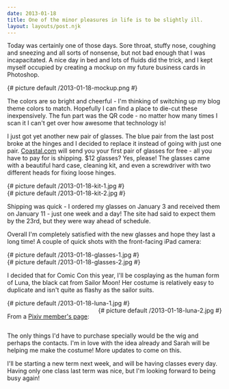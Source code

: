 ```yaml
---
date: 2013-01-18
title: One of the minor pleasures in life is to be slightly ill.
layout: layouts/post.njk
---
```


Today was certainly one of those days. Sore throat, stuffy nose, coughing and sneezing and all sorts of nonsense, but not bad enough that I was incapacitated. A nice day in bed and lots of fluids did the trick, and I kept myself occupied by creating a mockup on my future business cards in Photoshop.

<div class="photo">{# picture default /2013-01-18-mockup.png #}</div>

The colors are so bright and cheerful - I'm thinking of switching up my blog theme colors to match. Hopefully I can find a place to die-cut these inexpensively. The fun part was the QR code - no matter how many times I scan it I can't get over how awesome that technology is!

I just got yet another new pair of glasses. The blue pair from the last post broke at the hinges and I decided to replace it instead of going with just one pair. [Coastal.com](http://coastal.com) will send you your first pair of glasses for free - all you have to pay for is shipping. $12 glasses? Yes, please! The glasses came with a beautiful hard case, cleaning kit, and even a screwdriver with two different heads for fixing loose hinges.

<div class="row">
	<div class="medium-6 columns">
		{# picture default /2013-01-18-kit-1.jpg #}
	</div>
	<div class="medium-6 columns">
		{# picture default /2013-01-18-kit-2.jpg #}
	</div>
</div>

Shipping was quick - I ordered my glasses on January 3 and received them on January 11 - just one week and a day! The site had said to expect them by the 23rd, but they were way ahead of schedule.

Overall I'm completely satisfied with the new glasses and hope they last a long time! A couple of quick shots with the front-facing iPad camera:

<div class="row">
	<div class="medium-6 columns">
		{# picture default /2013-01-18-glasses-1.jpg #}
	</div>
	<div class="medium-6 columns">
		{# picture default /2013-01-18-glasses-2.jpg #}
	</div>
</div>

I decided that for Comic Con this year, I'll be cosplaying as the human form of Luna, the black cat from Sailor Moon! Her costume is relatively easy to duplicate and isn't quite as flashy as the sailor suits.

<div class="row">
	<div class="medium-6 columns">
		{# picture default /2013-01-18-luna-1.jpg #}
	</div>
	<div class="medium-6 columns">
		<p>From a <a href="http://www.pixiv.net/member_illust.php?mode=medium&illust_id=20516523">Pixiv member's page</a>:</p>
		{# picture default /2013-01-18-luna-2.jpg #}
	</div>
</div>

The only things I'd have to purchase specially would be the wig and perhaps the contacts. I'm in love with the idea already and Sarah will be helping me make the costume! More updates to come on this.

I'll be starting a new term next week, and will be having classes every day. Having only one class last term was nice, but I'm looking forward to being busy again!
